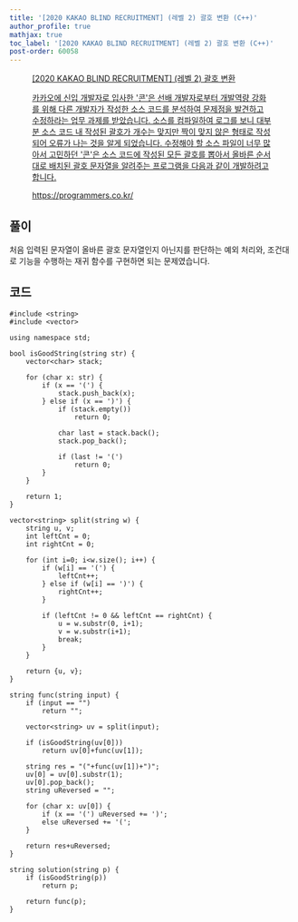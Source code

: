 ```yaml
---
title: '[2020 KAKAO BLIND RECRUITMENT] (레벨 2) 괄호 변환 (C++)'
author_profile: true
mathjax: true
toc_label: '[2020 KAKAO BLIND RECRUITMENT] (레벨 2) 괄호 변환 (C++)'
post-order: 60058
---
```


<figure data-ke-type="opengraph"><a href="https://programmers.co.kr/learn/courses/30/lessons/60058" data-source-url="https://programmers.co.kr/learn/courses/30/lessons/60058">
<div class="og-image" style="background-image: url('https://drive.google.com/uc?export=view&id=1J7HqHQeh0rWbRtmHtU9-1E36gTRhJX8N');"></div>
<div class="og-text">
<p class="og-title">[2020 KAKAO BLIND RECRUITMENT] (레벨 2) 괄호 변환</p>
<p class="og-desc">카카오에 신입 개발자로 입사한 '콘'은 선배 개발자로부터 개발역량 강화를 위해 다른 개발자가 작성한 소스 코드를 분석하여 문제점을 발견하고 수정하라는 업무 과제를 받았습니다. 소스를 컴파일하여 로그를 보니 대부분 소스 코드 내 작성된 괄호가 개수는 맞지만 짝이 맞지 않은 형태로 작성되어 오류가 나는 것을 알게 되었습니다.
수정해야 할 소스 파일이 너무 많아서 고민하던 '콘'은 소스 코드에 작성된 모든 괄호를 뽑아서 올바른 순서대로 배치된 괄호 문자열을 알려주는 프로그램을 다음과 같이 개발하려고 합니다.</p>
<p class="og-host">https://programmers.co.kr/</p></div></a></figure>

## 풀이
처음 입력된 문자열이 올바른 괄호 문자열인지 아닌지를 판단하는 예외 처리와, 조건대로 기능을 수행하는 재귀 함수를 구현하면 되는 문제였습니다.

## 코드
```cpp::lineons
#include <string>
#include <vector>

using namespace std;

bool isGoodString(string str) {
    vector<char> stack;
    
    for (char x: str) {
        if (x == '(') {
            stack.push_back(x);
        } else if (x == ')') {
            if (stack.empty())
                return 0;
            
            char last = stack.back();
            stack.pop_back();
            
            if (last != '(')
                return 0;
        }
    }
    
    return 1;
}

vector<string> split(string w) {
    string u, v;
    int leftCnt = 0;
    int rightCnt = 0;
    
    for (int i=0; i<w.size(); i++) {
        if (w[i] == '(') {
            leftCnt++;
        } else if (w[i] == ')') {
            rightCnt++;
        }
        
        if (leftCnt != 0 && leftCnt == rightCnt) {
            u = w.substr(0, i+1);
            v = w.substr(i+1);
            break;
        }
    }
    
    return {u, v};
}

string func(string input) {
    if (input == "")
        return "";
    
    vector<string> uv = split(input);
    
    if (isGoodString(uv[0]))
        return uv[0]+func(uv[1]);
    
    string res = "("+func(uv[1])+")";
    uv[0] = uv[0].substr(1);
    uv[0].pop_back();
    string uReversed = "";
    
    for (char x: uv[0]) {
        if (x == '(') uReversed += ')';
        else uReversed += '(';
    }
    
    return res+uReversed;
}

string solution(string p) {
    if (isGoodString(p))
        return p;
    
    return func(p);
}
```
